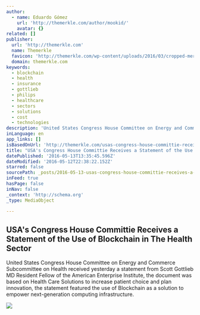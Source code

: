 ```yaml
---
author:
  - name: Eduardo Gómez
    url: 'http://themerkle.com/author/mookid/'
    avatar: {}
related: []
publisher:
  url: 'http://themerkle.com'
  name: Themerkle
  favicon: 'http://themerkle.com/wp-content/uploads/2016/03/cropped-merkle-white-1-192x192.png'
  domain: themerkle.com
keywords:
  - blockchain
  - health
  - insurance
  - gottlieb
  - philips
  - healthcare
  - sectors
  - solutions
  - cost
  - technologies
description: 'United States Congress House Committee on Energy and Commerce Subcommittee on Health received yesterday a statement from Scott Gottlieb MD Resident Fellow of the American Enterprise Institute, the document was based on Health Care Solutions to increase patient choice and plan innovation, the statement featured the use of Blockchain as a solution to empower next-generation computing infrastructure.'
inLanguage: en
app_links: []
isBasedOnUrl: 'http://themerkle.com/usas-congress-house-committie-receives-a-statement-of-the-use-of-blockchain-in-the-health-sector/'
title: "USA's Congress House Committie Receives a Statement of the Use of Blockchain in The Health Sector"
datePublished: '2016-05-13T13:35:45.596Z'
dateModified: '2016-05-12T22:38:22.152Z'
starred: false
sourcePath: _posts/2016-05-13-usas-congress-house-committie-receives-a-statement-of-the-u.md
inFeed: true
hasPage: false
inNav: false
_context: 'http://schema.org'
_type: MediaObject

---
```

<article style=""><h1>USA's Congress House Committie Receives a Statement of the Use of Blockchain in The Health Sector</h1><p>United States Congress House Committee on Energy and Commerce Subcommittee on Health received yesterday a statement from Scott Gottlieb MD Resident Fellow of the American Enterprise Institute, the document was based on Health Care Solutions to increase patient choice and plan innovation, the statement featured the use of Blockchain as a solution to empower next-generation computing infrastructure.</p><img src="http://themerkle.com/wp-content/uploads/2016/02/shutterstock_216021430.jpg" /></article>